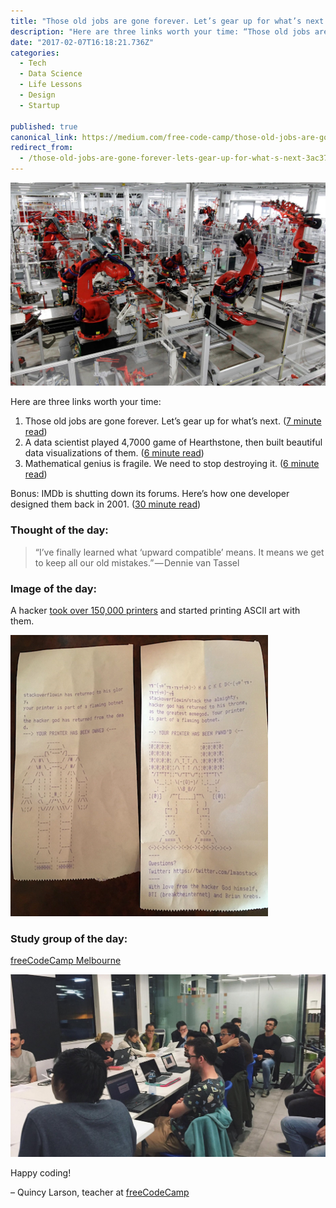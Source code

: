 ```yaml
---
title: "Those old jobs are gone forever. Let’s gear up for what’s next."
description: "Here are three links worth your time: “Those old jobs are gone forever. Let’s gear up for what’s next.” is published by Quincy Larson in freeCodeCamp.org"
date: "2017-02-07T16:18:21.736Z"
categories: 
  - Tech
  - Data Science
  - Life Lessons
  - Design
  - Startup

published: true
canonical_link: https://medium.com/free-code-camp/those-old-jobs-are-gone-forever-lets-gear-up-for-what-s-next-3ac373092fa5
redirect_from:
  - /those-old-jobs-are-gone-forever-lets-gear-up-for-what-s-next-3ac373092fa5
---
```


![](./asset-1.jpeg)

Here are three links worth your time:

1.  Those old jobs are gone forever. Let’s gear up for what’s next. ([7 minute read](http://bit.ly/2kHCY3x))
2.  A data scientist played 4,7000 game of Hearthstone, then built beautiful data visualizations of them. ([6 minute read](http://bit.ly/2kN6gNF))
3.  Mathematical genius is fragile. We need to stop destroying it. ([6 minute read](http://bit.ly/2liwfti))

Bonus: IMDb is shutting down its forums. Here’s how one developer designed them back in 2001. ([30 minute read](http://bit.ly/2jYWicW))

### Thought of the day:

> “I’ve finally learned what ‘upward compatible’ means. It means we get to keep all our old mistakes.” — Dennie van Tassel

### Image of the day:

A hacker [took over 150,000 printers](http://bit.ly/2kN1AHx) and started printing ASCII art with them.

![](./asset-2.png)

### Study group of the day:

[freeCodeCamp Melbourne](http://bit.ly/2kC9Kk4)

![](./asset-3.jpeg)

Happy coding!

– Quincy Larson, teacher at [freeCodeCamp](http://bit.ly/2j7Q1dN)

